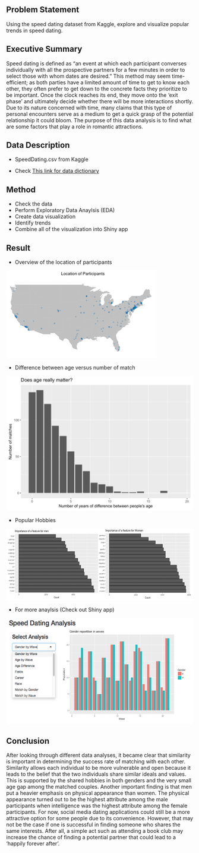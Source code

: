 ## Problem Statement

Using the speed dating dataset from Kaggle, explore and visualize popular trends in speed dating.

## Executive Summary

Speed dating is defined as “an event at which each participant converses individually with all the prospective partners for a few minutes in order to select those with whom dates are desired.” This method may seem time-efficient; as both parties have a limited amount of time to get to know each other, they often prefer to get down to the concrete facts they prioritize to be important. Once the clock reaches its end, they move onto the ‘exit phase’ and ultimately decide whether there will be more interactions shortly. Due to its nature concerned with time, many claims that this type of personal encounters serve as a medium to get a quick grasp of the potential relationship it could bloom. The purpose of this data analysis is to find what are some factors that play a role in romantic attractions.

## Data Description

- SpeedDating.csv from Kaggle

- Check [This link for data dictionary](https://www.kaggle.com/annavictoria/speed-dating-experiment)

## Method

- Check the data
- Perform Exploratory Data Anaylsis (EDA)
- Create data visualization
- Identify trends
- Combine all of the visualization into Shiny app

## Result

- Overview of the location of participants

![](/image/map.png)

- Difference between age versus number of match

![](/image/age.png)

- Popular Hobbies

![](/image/imp.png)

- For more anaylsis (Check out Shiny app)

![](/image/shiny.png)

## Conclusion

After looking through different data analyses, it became clear that similarity is important in determining the success rate of matching with each other. Similarity allows each individual to be more vulnerable and open because it leads to the belief that the two individuals share similar ideals and values. This is supported by the shared hobbies in both genders and the very small age gap among the matched couples. Another important finding is that men put a heavier emphasis on physical appearance than women. The physical appearance turned out to be the highest attribute among the male participants when intelligence was the highest attribute among the female participants. For now, social media dating applications could still be a more attractive option for some people due to its convenience. However, that may not be the case if one is successful in finding someone who shares the same interests. After all, a simple act such as attending a book club may increase the chance of finding a potential partner that could lead to a ‘happily forever after’.
